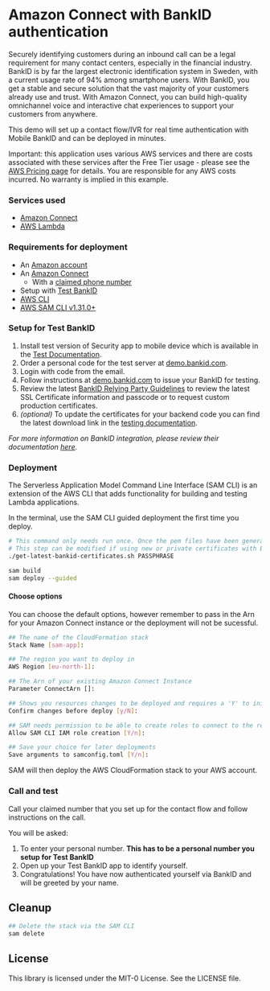 # Amazon Connect with BankID authentication
Securely identifying customers during an inbound call can be a legal requirement for many contact centers, especially in the financial industry. BankID is by far the largest electronic identification system in Sweden, with a current usage rate of 94% among smartphone users. With BankID, you get a stable and secure solution that the vast majority of your customers already use and trust.
With Amazon Connect, you can build high-quality omnichannel voice and interactive chat experiences to support your customers from anywhere.

This demo will set up a contact flow/IVR for real time authentication with Mobile BankID and can be deployed in minutes.

Important: this application uses various AWS services and there are costs associated with these services after the Free Tier usage - please see the [AWS Pricing page](https://aws.amazon.com/pricing/) for details. You are responsible for any AWS costs incurred. No warranty is implied in this example.

### Services used
* [Amazon Connect](https://aws.amazon.com/connect/)
* [AWS Lambda](https://aws.amazon.com/connect/)

### Requirements for deployment
* An [Amazon account](https://aws.amazon.com/console/)
* An [Amazon Connect](https://docs.aws.amazon.com/connect/latest/adminguide/amazon-connect-get-started.html)
    * With a [claimed phone number](https://docs.aws.amazon.com/connect/latest/adminguide/claim-phone-number.html)
* Setup with [Test BankID](https://www.bankid.com/en/utvecklare/test)
* [AWS CLI](https://aws.amazon.com/cli/)
* [AWS SAM CLI v1.31.0+](https://docs.aws.amazon.com/serverless-application-model/latest/developerguide/serverless-sam-cli-install.html)

### Setup for Test BankID
1. Install test version of Security app to mobile device which is available in the [Test Documentation](https://www.bankid.com/en/utvecklare/test).
1. Order a personal code for the test server at [demo.bankid.com](https://demo.bankid.com/).
1. Login with code from the email.
1. Follow instructions at [demo.bankid.com](https://demo.bankid.com/) to issue your BankID for testing.
1. Review the latest [BankID Relying Party Guidelines](https://www.bankid.com/assets/bankid/rp/bankid-relying-party-guidelines-v3.5.pdf) to review the latest SSL Certificate information and passcode or to request custom production certificates.
1. _(optional)_ To update the certificates for your backend code you can find the latest download link in the [testing documentation](https://www.bankid.com/en/utvecklare/test).

_For more information on BankID integration, please review their documentation [here](https://www.bankid.com/en/utvecklare/guider)._

### Deployment
The Serverless Application Model Command Line Interface (SAM CLI) is an extension of the AWS CLI that adds functionality for building and testing Lambda applications.

In the terminal, use the SAM CLI guided deployment the first time you deploy.
```bash
# This command only needs run once. Once the pem files have been generated there's no need to run this again.
# This step can be modified if using new or private certificates with BankID
./get-latest-bankid-certificates.sh PASSPHRASE

sam build
sam deploy --guided
```

#### Choose options
You can choose the default options, however remember to pass in the Arn for your Amazon Connect instance or the deployment will not be sucessful.

```bash
## The name of the CloudFormation stack
Stack Name [sam-app]:

## The region you want to deploy in
AWS Region [eu-north-1]:

## The Arn of your existing Amazon Connect Instance
Parameter ConnectArn []:

## Shows you resources changes to be deployed and requires a 'Y' to initiate deploy
Confirm changes before deploy [y/N]:

## SAM needs permission to be able to create roles to connect to the resources in your template
Allow SAM CLI IAM role creation [Y/n]:

## Save your choice for later deployments
Save arguments to samconfig.toml [Y/n]:
```

SAM will then deploy the AWS CloudFormation stack to your AWS account.

### Call and test
Call your claimed number that you set up for the contact flow and follow instructions on the call.

You will be asked:
1. To enter your personal number. **This has to be a personal number you setup for Test BankID**
2. Open up your Test BankID app to identify yourself.
3. Congratulations! You have now authenticated yourself via BankID and will be greeted by your name.

## Cleanup
```bash
## Delete the stack via the SAM CLI
sam delete
```

## License
This library is licensed under the MIT-0 License. See the LICENSE file.